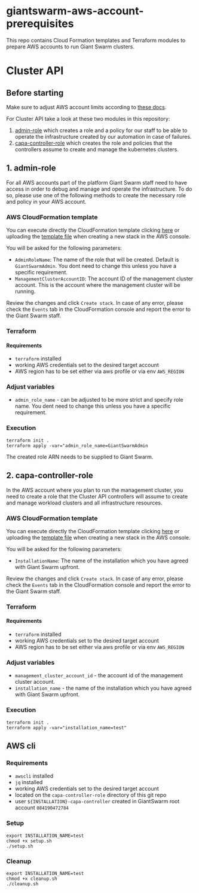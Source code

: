 # giantswarm-aws-account-prerequisites

This repo contains Cloud Formation templates and Terraform modules to prepare AWS accounts to run Giant Swarm clusters.

# Cluster API

## Before starting

Make sure to adjust AWS account limits according to [these docs](https://docs.giantswarm.io/getting-started/cloud-provider-accounts/cluster-api/aws/#limits).

For Cluster API take a look at these two modules in this repository:

1. [admin-role](./admin-role) which creates a role and a policy for our staff to be able to operate the infrastructure created by our automation in case of failures.
2. [capa-controller-role](./capa-controller-role) which creates the role and policies that the controllers assume to create and manage the kubernetes clusters.

## 1. admin-role

For all AWS accounts part of the platform  Giant Swarm staff need to have access in order to debug and
manage and operate the infrastructure. To do so, please use one of the following methods to create the necessary role and policy in your AWS account.

### AWS CloudFormation template

You can execute directly the CloudFormation template clicking [here](https://console.aws.amazon.com/cloudformation/home#/stacks/create/review?templateURL=https://my-s3-bucket.s3.amazonaws.com/giantswarm-template.yaml&stackName=GiantSwarmAdminRoleBootstrap) or uploading the [template file](./admin-role/cloud-formation-template.yaml) when creating a new stack in the AWS console.

You will be asked for the following parameters:

- `AdminRoleName`: The name of the role that will be created. Default is `GiantSwarmAdmin`. You dont need to change this unless you have a specific requirement.
- `ManagementClusterAccountID`: The account ID of the management cluster account. This is the account where the management cluster will be running.

Review the changes and click `Create stack`. In case of any error, please check the `Events` tab in the CloudFormation console and report the error to the Giant Swarm staff.

### Terraform

#### Requirements

- `terraform` installed
- working AWS credentials set to the desired target account
- AWS region has to be set  either via aws profile or via env `AWS_REGION`

### Adjust variables

- `admin_role_name` - can be adjusted to be more strict and specify role name. You dent need to change this unless you have a specific requirement.

### Execution

```
terraform init .
terraform apply -var="admin_role_name=GiantSwarmAdmin
```

The created role ARN needs to be supplied to Giant Swarm.

## 2. capa-controller-role

In the AWS account where you plan to run the management cluster, you need to create a role that the Cluster API controllers will assume to create and manage workload clusters and all infrastructure resources.

### AWS CloudFormation template

You can execute directly the CloudFormation template clicking [here](https://console.aws.amazon.com/cloudformation/home#/stacks/create/review?templateURL=https://my-s3-bucket.s3.amazonaws.com/giantswarm-template.yaml&stackName=GiantSwarmControllerRoleBootstrap) or uploading the [template file](./capa-controller-role/cloud-formation-template.yaml) when creating a new stack in the AWS console.

You will be asked for the following parameters:

- `InstallationName`: The name of the installation which you have agreed with Giant Swarm upfront.

Review the changes and click `Create stack`. In case of any error, please check the `Events` tab in the CloudFormation console and report the error to the Giant Swarm staff.

### Terraform

#### Requirements

- `terraform` installed
- working AWS credentials set to the desired target account
- AWS region has to be set  either via aws profile or via env `AWS_REGION`

### Adjust variables

- `management_cluster_account_id` - the account id of the management cluster account.
- `installation_name` - the name of the installation which you have agreed with Giant Swarm upfront.

### Execution

```
terraform init .
terraform apply -var="installation_name=test"
```

## AWS cli

### Requirements

- `awscli` installed
- `jq` installed
- working AWS credentials set to the desired target account
- located on the `capa-controller-role` directory of this git repo
- user `${INSTALLATION}-capa-controller` created in GiantSwarm root account `084190472784`

### Setup

```
export INSTALLATION_NAME=test
chmod +x setup.sh
./setup.sh
```

### Cleanup

```
export INSTALLATION_NAME=test
chmod +x cleanup.sh
./cleanup.sh
```
